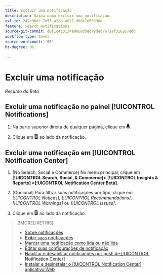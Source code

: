 ```yaml
---
title: Excluir uma notificação
description: Saiba como excluir uma notificação.
exl-id: 242c30dc-7e53-42cb-a027-908f2e53998d
feature: Search Notifications
source-git-commit: d0f1c413134a0868ddec79ded7672af316267edd
workflow-type: tm+mt
source-wordcount: '95'
ht-degree: 0%

---
```


# Excluir uma notificação

*Recurso do Beta*

## Excluir uma notificação no painel [!UICONTROL Notifications]

1. Na parte superior direita de qualquer página, clique em ![Notificações](/help/search-social-commerce/assets/notifications-panel.png "Notificações").

1. Clique em ![Excluir](/help/search-social-commerce/assets/delete.png "Excluir") ao lado da notificação.

## Excluir uma notificação em [!UICONTROL Notification Center]

1. (No Search, Social e Commerce) No menu principal, clique em **[!UICONTROL Search, Social, & Commerce]> [!UICONTROL Insights & Reports] >[!UICONTROL Notification Center Beta]**.

1. (Opcional) Para filtrar suas notificações por tipo, clique em *[!UICONTROL Notices]*, *[!UICONTROL Recommendations]*, *[!UICONTROL Warnings]* ou *[!UICONTROL Issues]*.

1. Clique em ![Excluir](/help/search-social-commerce/assets/delete.png "Excluir") ao lado da notificação.

>[!MORELIKETHIS]
>
>* [Sobre notificações](/help/search-social-commerce/notifications/notification-about.md)
>* [Exibir suas notificações](notification-view.md)
>* [Marcar uma notificação como lida ou não lida](notification-mark-read-unread.md)
>* [Editar suas configurações de notificação](notification-edit.md)
>* [Habilitar e desabilitar notificações por push de [!UICONTROL Notification Center]](notifications-push-enable-disable.md)
>* [Instalar e desinstalar o [!UICONTROL Notification Center] aplicativo Web](notification-app-install-uninstall.md)
